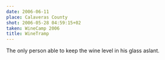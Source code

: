 ```yaml
---
date: 2006-06-11
place: Calaveras County
shot: 2006-05-28 04:59:15+02
taken: WineCamp 2006
title: WineTramp
---
```


The only person able to keep the wine level in his glass aslant.
